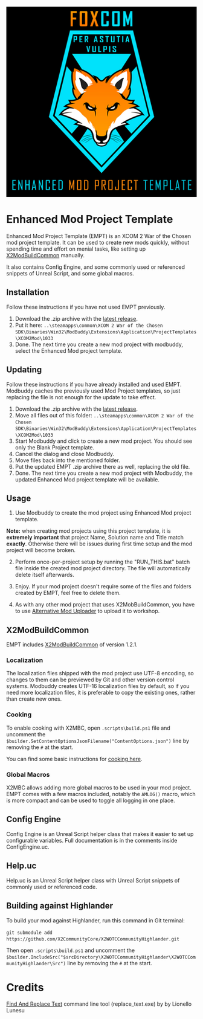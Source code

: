 ![EMPT-Logo](https://github.com/Iridar/EnhancedModProjectTemplate/blob/master/ModPreview.jpg)

# Enhanced Mod  Project Template

Enhanced Mod  Project Template (EMPT) is an XCOM 2 War of the Chosen mod project template. It can be used to create new mods quickly, without spending time and effort on menial tasks, like setting up [X2ModBuildCommon](https://github.com/X2CommunityCore/X2ModBuildCommon) manually.

It also contains Config Engine, and some commonly used or referenced snippets of Unreal Script, and some global macros.

## Installation

Follow these instructions if you have not used EMPT previously.

1. Download the .zip archive with the [latest release](https://github.com/Iridar/EnhancedModProjectTemplate/releases/latest).
2. Put it here: `..\steamapps\common\XCOM 2 War of the Chosen SDK\Binaries\Win32\ModBuddy\Extensions\Application\ProjectTemplates\XCOM2Mod\1033`
3. Done. The next time you create a new mod project with modbuddy, select the Enhanced Mod project template.

## Updating

Follow these instructions if you have already installed and used EMPT. Modbuddy caches the previously used Mod Project templates, so just replacing the file is not enough for the update to take effect.

1. Download the .zip archive with the [latest release](https://github.com/Iridar/EnhancedModProjectTemplate/releases/latest). 
2. Move all files out of this folder: `..\steamapps\common\XCOM 2 War of the Chosen SDK\Binaries\Win32\ModBuddy\Extensions\Application\ProjectTemplates\XCOM2Mod\1033`
3. Start Modbuddy and click to create a new mod project. You should see only the Blank Project template.
4. Cancel the dialog and close Modbuddy.
5. Move files back into the mentioned folder.
6. Put the updated EMPT .zip archive there as well, replacing the old file.
7. Done. The next time you create a new mod project with Modbuddy, the updated Enhanced Mod project template will be available.

## Usage

1) Use Modbuddy to create the mod project using Enhanced Mod project template.

**Note:** when creating mod projects using this project template, it is **extremely important** that project Name, Solution name and Title match **exactly**. Otherwise there will be issues during first time setup and the mod project will become broken.

2) Perform once-per-project setup by running the "RUN_THIS.bat" batch file inside the created mod project directory. The file will automatically delete itself afterwards.

3) Enjoy. If your mod project doesn't require some of the files and folders created by EMPT, feel free to delete them.

4) As with any other mod project that uses X2MobBuildCommon, you have to use [Alternative Mod Uploader](https://steamcommunity.com/sharedfiles/filedetails/?id=1134322341) to upload it to workshop.

## X2ModBuildCommon

EMPT includes [X2ModBuildCommon](https://github.com/X2CommunityCore/X2ModBuildCommon) of version 1.2.1. 

### Localization

The localization files shipped with the mod project use UTF-8 encoding, so changes to them can be previewed by Git and other version control systems. Modbuddy creates UTF-16 localization files by default, so if you need more localization files, it is preferable to copy the existing ones, rather than create new ones.

### Cooking

To enable cooking with X2MBC, open `.scripts\build.ps1` file and uncomment the `$builder.SetContentOptionsJsonFilename("ContentOptions.json")` line by removing the `#` at the start.

You can find some basic instructions for [cooking here](https://www.reddit.com/r/xcom2mods/wiki/index/cooking_for_dummies).

### Global Macros

X2MBC allows adding more global macros to be used in your mod project. EMPT comes with a few macros included, notably the `AMLOG()` macro, which is more compact and can be used to toggle all logging in one place.

## Config Engine

Config Engine is an Unreal Script helper class that makes it easier to set up configurable variables. Full documentation is in the comments inside ConfigEngine.uc.

## Help.uc

Help.uc is an Unreal Script helper class with Unreal Script snippets of commonly used or referenced code. 

## Building against Highlander

To build your mod against Highlander, run this command in Git terminal:

`git submodule add https://github.com/X2CommunityCore/X2WOTCCommunityHighlander.git`

Then open `.scripts\build.ps1` and uncomment the `$builder.IncludeSrc("$srcDirectory\X2WOTCCommunityHighlander\X2WOTCCommunityHighlander\Src")` line by removing the `#` at the start.

# Credits

[Find And Replace Text](http://fart-it.sourceforge.net/) command line tool (replace_text.exe) by by Lionello Lunesu
